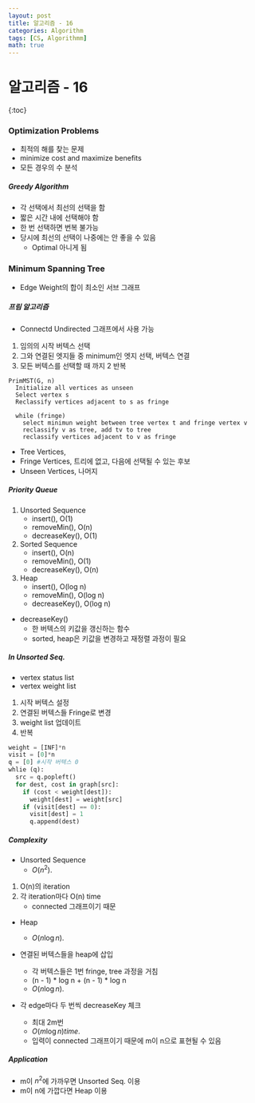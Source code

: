 ```yaml
---
layout: post
title: 알고리즘 - 16
categories: Algorithm
tags: [CS, Algorithmm]
math: true
---
```


# 알고리즘 - 16

{:toc}

### Optimization Problems

- 최적의 해를 찾는 문제
- minimize cost and maximize benefits
- 모든 경우의 수 분석

##### Greedy Algorithm

- 각 선택에서 최선의 선택을 함
- 짧은 시간 내에 선택해야 함
- 한 번 선택하면 번복 불가능
- 당시에 최선의 선택이 나중에는 안 좋을 수 있음
  - Optimal 아니게 됨

### Minimum Spanning Tree

- Edge Weight의 합이 최소인 서브 그래프

##### 프림 알고리즘

- Connectd Undirected 그래프에서 사용 가능

1. 임의의 시작 버텍스 선택
2. 그와 연결된 엣지들 중 minimum인 엣지 선택, 버텍스 연결
3. 모든 버텍스를 선택할 때 까지 2 반복

```
PrimMST(G, n)
  Initialize all vertices as unseen
  Select vertex s
  Reclassify vertices adjacent to s as fringe

  while (fringe)
    select minimun weight between tree vertex t and fringe vertex v
    reclassify v as tree, add tv to tree
    reclassify vertices adjacent to v as fringe
```

- Tree Vertices,
- Fringe Vertices, 트리에 없고, 다음에 선택될 수 있는 후보
- Unseen Vertices, 나머지

##### Priority Queue

1. Unsorted Sequence
   - insert(), O(1)
   - removeMin(), O(n)
   - decreaseKey(), O(1)
2. Sorted Sequence
   - insert(), O(n)
   - removeMin(), O(1)
   - decreaseKey(), O(n)
3. Heap
   - insert(), O(log n)
   - removeMin(), O(log n)
   - decreaseKey(), O(log n)

- decreaseKey()
  - 한 버텍스의 키값을 갱신하는 함수
  - sorted, heap은 키값을 변경하고 재정렬 과정이 필요

##### In Unsorted Seq.

- vertex status list
- vertex weight list

1. 시작 버텍스 설정
2. 연결된 버텍스들 Fringe로 변경
3. weight list 업데이트
4. 반복

```python
weight = [INF]*n
visit = [0]*n
q = [0] #시작 버텍스 0
whlie (q):
  src = q.popleft()
  for dest, cost in graph[src]:
    if (cost < weight[dest]):
      weight[dest] = weight[src]
    if (visit[dest] == 0):
      visit[dest] = 1
      q.append(dest)

```

##### Complexity

- Unsorted Sequence
  - $O(n^2)$.

1. O(n)의 iteration
2. 각 iteration마다 O(n) time
   - connected 그래프이기 때문

- Heap

  - $O(n \log n)$.

- 연결된 버텍스들을 heap에 삽입
  - 각 버텍스들은 1번 fringe, tree 과정을 거침
  - (n - 1) \* log n + (n - 1) \* log n
  - $O(n \log n)$.
- 각 edge마다 두 번씩 decreaseKey 체크
  - 최대 2m번
  - $O(m \log n) time$.
  - 입력이 connected 그래프이기 때문에 m이 n으로 표현될 수 있음

##### Application

- m이 $n^2$에 가까우면 Unsorted Seq. 이용
- m이 n에 가깝다면 Heap 이용
